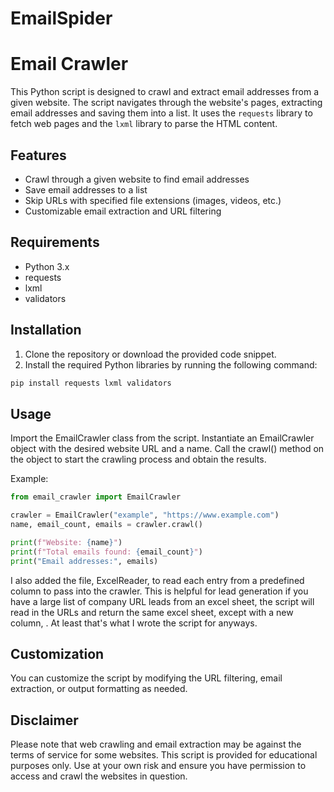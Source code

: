 # EmailSpider

# Email Crawler

This Python script is designed to crawl and extract email addresses from a given website. The script navigates through the website's pages, extracting email addresses and saving them into a list. It uses the `requests` library to fetch web pages and the `lxml` library to parse the HTML content.

## Features

- Crawl through a given website to find email addresses
- Save email addresses to a list
- Skip URLs with specified file extensions (images, videos, etc.)
- Customizable email extraction and URL filtering

## Requirements

- Python 3.x
- requests
- lxml
- validators

## Installation

1. Clone the repository or download the provided code snippet.
2. Install the required Python libraries by running the following command:

```bash
pip install requests lxml validators
```

## Usage
Import the EmailCrawler class from the script.
Instantiate an EmailCrawler object with the desired website URL and a name.
Call the crawl() method on the object to start the crawling process and obtain the results.

Example:
```python
from email_crawler import EmailCrawler

crawler = EmailCrawler("example", "https://www.example.com")
name, email_count, emails = crawler.crawl()

print(f"Website: {name}")
print(f"Total emails found: {email_count}")
print("Email addresses:", emails)
```

I also added the file, ExcelReader, to read each entry from a predefined column to pass into the crawler. This is helpful for lead generation if you have a large list of company URL leads from an excel sheet, the script will read in the URLs and return the same excel sheet, except with a new column,  . At least that's what I wrote the script for anyways.

## Customization
You can customize the script by modifying the URL filtering, email extraction, or output formatting as needed.

## Disclaimer
Please note that web crawling and email extraction may be against the terms of service for some websites. This script is provided for educational purposes only. Use at your own risk and ensure you have permission to access and crawl the websites in question.
